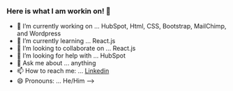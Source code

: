 ### Here is what I am workin on! 👋


- 🔭 I’m currently working on ... HubSpot, Html, CSS, Bootstrap, MailChimp, and Wordpress
- 🌱 I’m currently learning ... React.js
- 👯 I’m looking to collaborate on ... React.js
- 🤔 I’m looking for help with ... HubSpot
- 💬 Ask me about ... anything
- 📫 How to reach me: ... [Linkedin](https://www.linkedin.com/in/ch-sajid/)
- 😄 Pronouns: ... He/Him
-->
